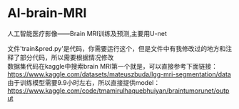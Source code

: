 # AI-brain-MRI
人工智能医疗影像——Brain MRI训练及预测,主要用U-net                 

文件'train&pred.py'是代码，你需要运行这个，但是文件中有我修改过的地方和注释了部分代码，所以需要根据情况修改                    
数据集代码在kaggle中搜索brain MRI第一个就是，可以直接参考下面链接：                           
https://www.kaggle.com/datasets/mateuszbuda/lgg-mri-segmentation/data    
由于训练模型需要9.9小时左右，所以直接提供model：                                   
https://www.kaggle.com/code/tmamirulhaquebhuiyan/braintumorunet/output

